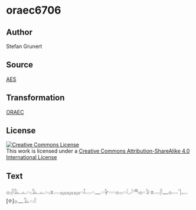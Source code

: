 # oraec6706

## Author

Stefan Grunert

## Source

[AES](https://github.com/simondschweitzer/aes)

## Transformation

[ORAEC](https://oraec.github.io/)

## License

<a rel="license" href="http://creativecommons.org/licenses/by-sa/4.0/"><img alt="Creative Commons License" style="border-width:0" src="https://i.creativecommons.org/l/by-sa/4.0/88x31.png" /></a><br />This work is licensed under a <a rel="license" href="http://creativecommons.org/licenses/by-sa/4.0/">Creative Commons Attribution-ShareAlike 4.0 International License</a>

## Text

𓐍𓊪𓋴𓅓𓊵𓏏𓊪𓅓𓊵𓏏𓊪𓁷𓂋𓈐𓈐𓈐𓏏𓄤𓂋𓏏𓈖𓏏𓊿𓏏𓏏𓐍𓊪𓊪𓏏𓇋𓌳𓄪𓐍𓏏𓅱𓁷𓂋𓋴𓈖𓐍𓂋𓊹𓉻<br>
[⯑]𓐍𓈖𓅓𓏏𓁐<br>
